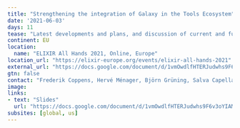 ```yaml
---
title: "Strengthening the integration of Galaxy in the Tools Ecosystem"
date: '2021-06-03'
days: 11
tease: "Latest developments and plans, and discussion of current and future collaborations within ELIXIR."
continent: EU
location:
  name: "ELIXIR All Hands 2021, Online, Europe"
location_url: "https://elixir-europe.org/events/elixir-all-hands-2021"
external_url: "https://docs.google.com/document/d/1vmOwdlfHTERJudwhs9F6v3oYIAMi0wc5bJWsHDSqWRM/edit#heading=h.8yacamuak08k"
gtn: false
contact: "Frederik Coppens, Hervé Ménager, Björn Grüning, Salva Capella, Nicola Soranzo"
image:
links:
- text: "Slides"
  url: "https://docs.google.com/document/d/1vmOwdlfHTERJudwhs9F6v3oYIAMi0wc5bJWsHDSqWRM/edit#heading=h.8yacamuak08k"
subsites: [global, us]
---
```

